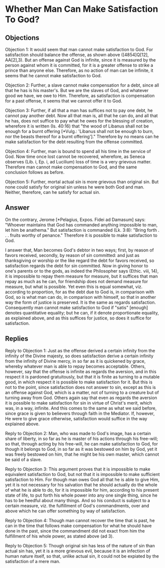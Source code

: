 # Whether Man Can Make Satisfaction To God?

## Objections

Objection 1: It would seem that man cannot make satisfaction to God. For satisfaction should balance the offense, as shown above ([4854]Q[12], AA[2],3). But an offense against God is infinite, since it is measured by the person against whom it is committed, for it is a greater offense to strike a prince than anyone else. Therefore, as no action of man can be infinite, it seems that he cannot make satisfaction to God.

Objection 2: Further, a slave cannot make compensation for a debt, since all that he has is his master's. But we are the slaves of God, and whatever good we have, we owe to Him. Therefore, as satisfaction is compensation for a past offense, it seems that we cannot offer it to God.

Objection 3: Further, if all that a man has suffices not to pay one debt, he cannot pay another debt. Now all that man is, all that he can do, and all that he has, does not suffice to pay what he owes for the blessing of creation, wherefore it is written (Is. 40:16) that "the wood of Libanus shall not be enough for a burnt offering [*Vulg.: 'Libanus shall not be enough to burn, nor the beasts thereof for a burnt offering']." Therefore by no means can he make satisfaction for the debt resulting from the offense committed.

Objection 4: Further, man is bound to spend all his time in the service of God. Now time once lost cannot be recovered, wherefore, as Seneca observes (Lib. i, Ep. i, ad Lucilium) loss of time is a very grievous matter. Therefore man cannot make compensation to God, and the same conclusion follows as before.

Objection 5: Further, mortal actual sin is more grievous than original sin. But none could satisfy for original sin unless he were both God and man. Neither, therefore, can he satisfy for actual sin.

## Answer

On the contrary, Jerome [*Pelagius, Expos. Fidei ad Damasum] says: "Whoever maintains that God has commanded anything impossible to man, let him be anathema." But satisfaction is commanded (Lk. 3:8): "Bring forth . . . fruits worthy of penance." Therefore it is possible to make satisfaction to God.

I answer that, Man becomes God's debtor in two ways; first, by reason of favors received, secondly, by reason of sin committed: and just as thanksgiving or worship or the like regard the debt for favors received, so satisfaction regards the debt for sin committed. Now in giving honor to one's parents or to the gods, as indeed the Philosopher says (Ethic. viii, 14), it is impossible to repay them measure for measure, but it suffices that man repay as much as he can, for friendship does not demand measure for measure, but what is possible. Yet even this is equal somewhat, viz. according to proportion, for as the debt due to God is, in comparison with God, so is what man can do, in comparison with himself, so that in another way the form of justice is preserved. It is the same as regards satisfaction. Consequently man cannot make satisfaction to God if "satis" [enough] denotes quantitative equality; but he can, if it denote proportionate equality, as explained above, and as this suffices for justice, so does it suffice for satisfaction.

## Replies

Reply to Objection 1: Just as the offense derived a certain infinity from the infinity of the Divine majesty, so does satisfaction derive a certain infinity from the infinity of Divine mercy, in so far as it is quickened by grace, whereby whatever man is able to repay becomes acceptable. Others, however, say that the offense is infinite as regards the aversion, and in this respect it is pardoned gratuitously, but that it is finite as turning to a mutable good, in which respect it is possible to make satisfaction for it. But this is not to the point, since satisfaction does not answer to sin, except as this is an offense against God, which is a matter, not of turning to a creature but of turning away from God. Others again say that even as regards the aversion it is possible to make satisfaction for sin in virtue of Christ's merit, which was, in a way, infinite. And this comes to the same as what we said before, since grace is given to believers through faith in the Mediator. If, however, He were to give grace otherwise, satisfaction would suffice in the way explained above.

Reply to Objection 2: Man, who was made to God's image, has a certain share of liberty, in so far as he is master of his actions through his free-will; so that, through acting by his free-will, he can make satisfaction to God, for though it belongs to God, in so far as it was bestowed on him by God, yet it was freely bestowed on him, that he might be his own master, which cannot be said of a slave.

Reply to Objection 3: This argument proves that it is impossible to make equivalent satisfaction to God, but not that it is impossible to make sufficient satisfaction to Him. For though man owes God all that he is able to give Him, yet it is not necessary for his salvation that he should actually do the whole of what he is able to do, for it is impossible for him, according to his present state of life, to put forth his whole power into any one single thing, since he has to be heedful about many things. And so his conduct is subject to a certain measure, viz. the fulfillment of God's commandments, over and above which he can offer something by way of satisfaction.

Reply to Objection 4: Though man cannot recover the time that is past, he can in the time that follows make compensation for what he should have done in the past, since the commandment did not exact from him the fulfillment of his whole power, as stated above (ad 3).

Reply to Objection 5: Though original sin has less of the nature of sin than actual sin has, yet it is a more grievous evil, because it is an infection of human nature itself, so that, unlike actual sin, it could not be expiated by the satisfaction of a mere man.